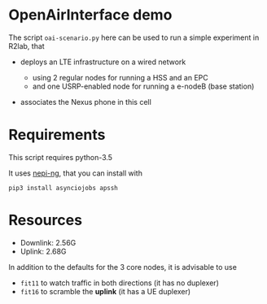 # OpenAirInterface demo

The script `oai-scenario.py` here can be used to run a simple experiment in R2lab, that

* deploys an LTE infrastructure on a wired network 
  * using 2 regular nodes for running a HSS and an EPC
  * and one USRP-enabled node for running a e-nodeB (base station)

* associates the Nexus phone in this cell

# Requirements

This script requires python-3.5

It uses [nepi-ng](https://nepi-ng.inria.fr/), that you can install with

```
pip3 install asynciojobs apssh
```

# Resources

* Downlink: 2.56G
* Uplink:   2.68G

In addition to the defaults for the 3 core nodes, it is advisable to use 

* `fit11` to watch traffic in both directions (it has no duplexer)
* `fit16` to scramble the **uplink** (it has a UE duplexer)

	